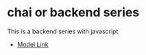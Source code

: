 # chai or backend series 

This is a backend series with javascript
- [Model Link](https://app.eraser.io/workspace/BWnz5oJHv8HWNyD8FcZN?origin=share)